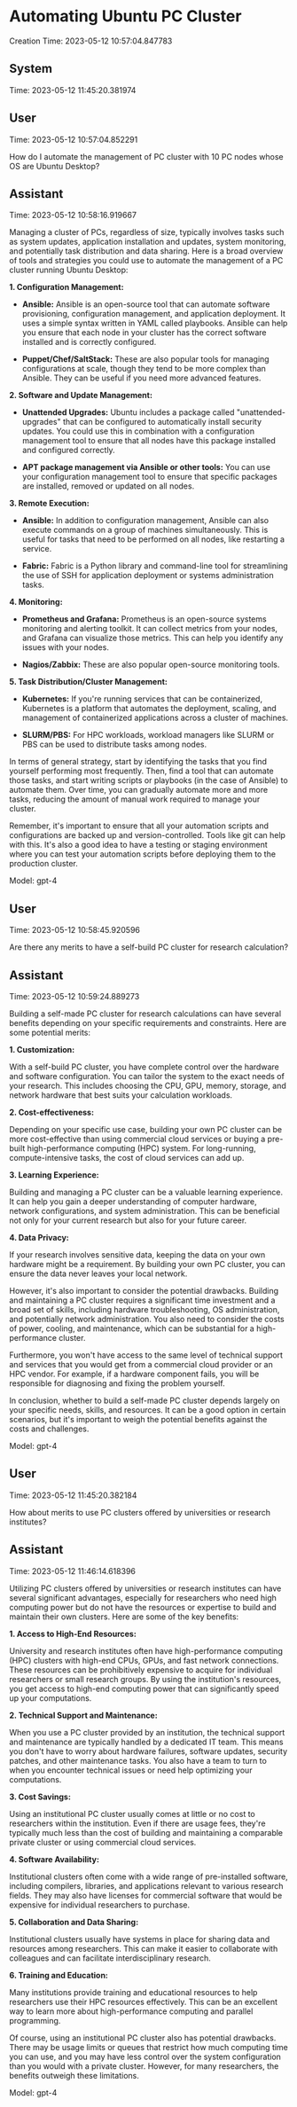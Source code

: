 # Automating Ubuntu PC Cluster

Creation Time: 2023-05-12 10:57:04.847783

## System

Time: 2023-05-12 11:45:20.381974



## User

Time: 2023-05-12 10:57:04.852291

How do I automate the management of PC cluster with 10 PC nodes whose OS are Ubuntu Desktop?

## Assistant

Time: 2023-05-12 10:58:16.919667

Managing a cluster of PCs, regardless of size, typically involves tasks such as system updates, application installation and updates, system monitoring, and potentially task distribution and data sharing. Here is a broad overview of tools and strategies you could use to automate the management of a PC cluster running Ubuntu Desktop:

**1. Configuration Management:**

- **Ansible:** Ansible is an open-source tool that can automate software provisioning, configuration management, and application deployment. It uses a simple syntax written in YAML called playbooks. Ansible can help you ensure that each node in your cluster has the correct software installed and is correctly configured.
  
- **Puppet/Chef/SaltStack:** These are also popular tools for managing configurations at scale, though they tend to be more complex than Ansible. They can be useful if you need more advanced features.
  
**2. Software and Update Management:**

- **Unattended Upgrades:** Ubuntu includes a package called "unattended-upgrades" that can be configured to automatically install security updates. You could use this in combination with a configuration management tool to ensure that all nodes have this package installed and configured correctly.

- **APT package management via Ansible or other tools:** You can use your configuration management tool to ensure that specific packages are installed, removed or updated on all nodes.

**3. Remote Execution:**

- **Ansible:** In addition to configuration management, Ansible can also execute commands on a group of machines simultaneously. This is useful for tasks that need to be performed on all nodes, like restarting a service.

- **Fabric:** Fabric is a Python library and command-line tool for streamlining the use of SSH for application deployment or systems administration tasks.

**4. Monitoring:**

- **Prometheus and Grafana:** Prometheus is an open-source systems monitoring and alerting toolkit. It can collect metrics from your nodes, and Grafana can visualize those metrics. This can help you identify any issues with your nodes.

- **Nagios/Zabbix:** These are also popular open-source monitoring tools.

**5. Task Distribution/Cluster Management:**

- **Kubernetes:** If you're running services that can be containerized, Kubernetes is a platform that automates the deployment, scaling, and management of containerized applications across a cluster of machines.

- **SLURM/PBS:** For HPC workloads, workload managers like SLURM or PBS can be used to distribute tasks among nodes.

In terms of general strategy, start by identifying the tasks that you find yourself performing most frequently. Then, find a tool that can automate those tasks, and start writing scripts or playbooks (in the case of Ansible) to automate them. Over time, you can gradually automate more and more tasks, reducing the amount of manual work required to manage your cluster.

Remember, it's important to ensure that all your automation scripts and configurations are backed up and version-controlled. Tools like git can help with this. It's also a good idea to have a testing or staging environment where you can test your automation scripts before deploying them to the production cluster.

Model: gpt-4

## User

Time: 2023-05-12 10:58:45.920596

Are there any merits to have a self-build PC cluster for research calculation? 

## Assistant

Time: 2023-05-12 10:59:24.889273

Building a self-made PC cluster for research calculations can have several benefits depending on your specific requirements and constraints. Here are some potential merits:

**1. Customization:**

With a self-build PC cluster, you have complete control over the hardware and software configuration. You can tailor the system to the exact needs of your research. This includes choosing the CPU, GPU, memory, storage, and network hardware that best suits your calculation workloads. 

**2. Cost-effectiveness:**

Depending on your specific use case, building your own PC cluster can be more cost-effective than using commercial cloud services or buying a pre-built high-performance computing (HPC) system. For long-running, compute-intensive tasks, the cost of cloud services can add up. 

**3. Learning Experience:**

Building and managing a PC cluster can be a valuable learning experience. It can help you gain a deeper understanding of computer hardware, network configurations, and system administration. This can be beneficial not only for your current research but also for your future career.

**4. Data Privacy:**

If your research involves sensitive data, keeping the data on your own hardware might be a requirement. By building your own PC cluster, you can ensure the data never leaves your local network.

However, it's also important to consider the potential drawbacks. Building and maintaining a PC cluster requires a significant time investment and a broad set of skills, including hardware troubleshooting, OS administration, and potentially network administration. You also need to consider the costs of power, cooling, and maintenance, which can be substantial for a high-performance cluster. 

Furthermore, you won't have access to the same level of technical support and services that you would get from a commercial cloud provider or an HPC vendor. For example, if a hardware component fails, you will be responsible for diagnosing and fixing the problem yourself.

In conclusion, whether to build a self-made PC cluster depends largely on your specific needs, skills, and resources. It can be a good option in certain scenarios, but it's important to weigh the potential benefits against the costs and challenges.

Model: gpt-4

## User

Time: 2023-05-12 11:45:20.382184

How about merits to use PC clusters offered by universities or research institutes?

## Assistant

Time: 2023-05-12 11:46:14.618396

Utilizing PC clusters offered by universities or research institutes can have several significant advantages, especially for researchers who need high computing power but do not have the resources or expertise to build and maintain their own clusters. Here are some of the key benefits:

**1. Access to High-End Resources:**

University and research institutes often have high-performance computing (HPC) clusters with high-end CPUs, GPUs, and fast network connections. These resources can be prohibitively expensive to acquire for individual researchers or small research groups. By using the institution's resources, you get access to high-end computing power that can significantly speed up your computations.

**2. Technical Support and Maintenance:**

When you use a PC cluster provided by an institution, the technical support and maintenance are typically handled by a dedicated IT team. This means you don't have to worry about hardware failures, software updates, security patches, and other maintenance tasks. You also have a team to turn to when you encounter technical issues or need help optimizing your computations.

**3. Cost Savings:**

Using an institutional PC cluster usually comes at little or no cost to researchers within the institution. Even if there are usage fees, they're typically much less than the cost of building and maintaining a comparable private cluster or using commercial cloud services.

**4. Software Availability:**

Institutional clusters often come with a wide range of pre-installed software, including compilers, libraries, and applications relevant to various research fields. They may also have licenses for commercial software that would be expensive for individual researchers to purchase.

**5. Collaboration and Data Sharing:**

Institutional clusters usually have systems in place for sharing data and resources among researchers. This can make it easier to collaborate with colleagues and can facilitate interdisciplinary research.

**6. Training and Education:**

Many institutions provide training and educational resources to help researchers use their HPC resources effectively. This can be an excellent way to learn more about high-performance computing and parallel programming.

Of course, using an institutional PC cluster also has potential drawbacks. There may be usage limits or queues that restrict how much computing time you can use, and you may have less control over the system configuration than you would with a private cluster. However, for many researchers, the benefits outweigh these limitations.

Model: gpt-4